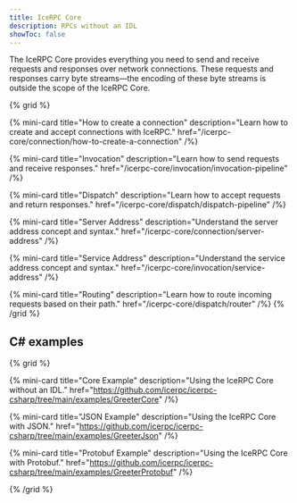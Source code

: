 ```yaml
---
title: IceRPC Core
description: RPCs without an IDL
showToc: false
---
```


The IceRPC Core provides everything you need to send and receive requests and responses over network connections. These
requests and responses carry byte streams—the encoding of these byte streams is outside the scope of the IceRPC Core.

{% grid %}

{% mini-card
   title="How to create a connection"
   description="Learn how to create and accept connections with IceRPC."
   href="/icerpc-core/connection/how-to-create-a-connection" /%}

{% mini-card
   title="Invocation"
   description="Learn how to send requests and receive responses."
   href="/icerpc-core/invocation/invocation-pipeline" /%}

{% mini-card
   title="Dispatch"
   description="Learn how to accept requests and return responses."
   href="/icerpc-core/dispatch/dispatch-pipeline" /%}

{% mini-card
   title="Server Address"
   description="Understand the server address concept and syntax."
   href="/icerpc-core/connection/server-address" /%}

{% mini-card
   title="Service Address"
   description="Understand the service address concept and syntax."
   href="/icerpc-core/invocation/service-address" /%}

{% mini-card
   title="Routing"
   description="Learn how to route incoming requests based on their path."
   href="/icerpc-core/dispatch/router" /%}
{% /grid %}

## C# examples

{% grid %}

{% mini-card
   title="Core Example"
   description="Using the IceRPC Core without an IDL."
   href="https://github.com/icerpc/icerpc-csharp/tree/main/examples/GreeterCore" /%}

{% mini-card
   title="JSON Example"
   description="Using the IceRPC Core with JSON."
   href="https://github.com/icerpc/icerpc-csharp/tree/main/examples/GreeterJson" /%}

{% mini-card
   title="Protobuf Example"
   description="Using the IceRPC Core with Protobuf."
   href="https://github.com/icerpc/icerpc-csharp/tree/main/examples/GreeterProtobuf" /%}

{% /grid %}

